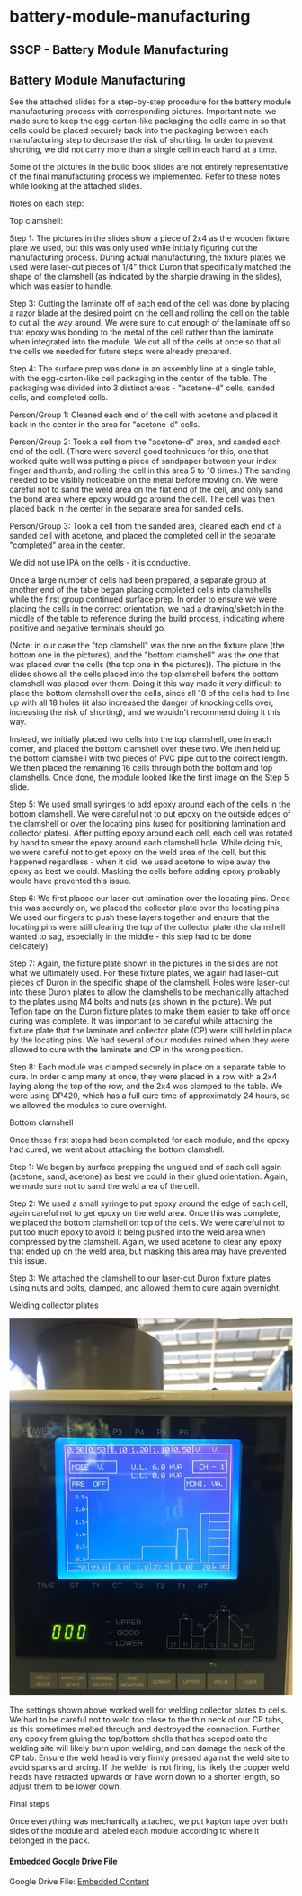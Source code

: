 # battery-module-manufacturing

## SSCP - Battery Module Manufacturing

## Battery Module Manufacturing

See the attached slides for a step-by-step procedure for the battery module manufacturing process with corresponding pictures. Important note: we made sure to keep the egg-carton-like packaging the cells came in so that cells could be placed securely back into the packaging between each manufacturing step to decrease the risk of shorting. In order to prevent shorting, we did not carry more than a single cell in each hand at a time.

Some of the pictures in the build book slides are not entirely representative of the final manufacturing process we implemented. Refer to these notes while looking at the attached slides.

Notes on each step:

Top clamshell:

Step 1: The pictures in the slides show a piece of 2x4 as the wooden fixture plate we used, but this was only used while initially figuring out the manufacturing process. During actual manufacturing, the fixture plates we used were laser-cut pieces of 1/4" thick Duron that specifically matched the shape of the clamshell (as indicated by the sharpie drawing in the slides), which was easier to handle.&#x20;

Step 3: Cutting the laminate off of each end of the cell was done by placing a razor blade at the desired point on the cell and rolling the cell on the table to cut all the way around. We were sure to cut enough of the laminate off so that epoxy was bonding to the metal of the cell rather than the laminate when integrated into the module. We cut all of the cells at once so that all the cells we needed for future steps were already prepared.

Step 4: The surface prep was done in an assembly line at a single table, with the egg-carton-like cell packaging in the center of the table. The packaging was divided into 3 distinct areas - "acetone-d" cells, sanded cells, and completed cells.&#x20;

Person/Group 1: Cleaned each end of the cell with acetone and placed it back in the center in the area for "acetone-d" cells.

Person/Group 2: Took a cell from the "acetone-d" area, and sanded each end of the cell. (There were several good techniques for this, one that worked quite well was putting a piece of sandpaper between your index finger and thumb, and rolling the cell in this area 5 to 10 times.) The sanding needed to be visibly noticeable on the metal before moving on. We were careful not to sand the weld area on the flat end of the cell, and only sand the bond area where epoxy would go around the cell. The cell was then placed back in the center in the separate area for sanded cells.

Person/Group 3: Took a cell from the sanded area, cleaned each end of a sanded cell with acetone, and placed the completed cell in the separate "completed" area in the center.

We did not use IPA on the cells - it is conductive.

Once a large number of cells had been prepared, a separate group at another end of the table began placing completed cells into clamshells while the first group continued surface prep. In order to ensure we were placing the cells in the correct orientation, we had a drawing/sketch in the middle of the table to reference during the build process, indicating where positive and negative terminals should go.&#x20;

(Note: in our case the "top clamshell" was the one on the fixture plate (the bottom one in the pictures), and the "bottom clamshell" was the one that was placed over the cells (the top one in the pictures)). The picture in the slides shows all the cells placed into the top clamshell before the bottom clamshell was placed over them. Doing it this way made it very difficult to place the bottom clamshell over the cells, since all 18 of the cells had to line up with all 18 holes (it also increased the danger of knocking cells over, increasing the risk of shorting), and we wouldn't recommend doing it this way.&#x20;

Instead, we initially placed two cells into the top clamshell, one in each corner, and placed the bottom clamshell over these two. We then held up the bottom clamshell with two pieces of PVC pipe cut to the correct length. We then placed the remaining 16 cells through both the bottom and top clamshells. Once done, the module looked like the first image on the Step 5 slide.

Step 5: We used small syringes to add epoxy around each of the cells in the bottom clamshell. We were careful not to put epoxy on the outside edges of the clamshell or over the locating pins (used for positioning lamination and collector plates). After putting epoxy around each cell, each cell was rotated by hand to smear the epoxy around each clamshell hole. While doing this, we were careful not to get epoxy on the weld area of the cell, but this happened regardless - when it did, we used acetone to wipe away the epoxy as best we could. Masking the cells before adding epoxy probably would have prevented this issue.

Step 6: We first placed our laser-cut lamination over the locating pins. Once this was securely on, we placed the collector plate over the locating pins. We used our fingers to push these layers together and ensure that the locating pins were still clearing the top of the collector plate (the clamshell wanted to sag, especially in the middle - this step had to be done delicately).

Step 7: Again, the fixture plate shown in the pictures in the slides are not what we ultimately used. For these fixture plates, we again had laser-cut pieces of Duron in the specific shape of the clamshell. Holes were laser-cut into these Duron plates to allow the clamshells to be mechanically attached to the plates using M4 bolts and nuts (as shown in the picture). We put Teflon tape on the Duron fixture plates to make them easier to take off once curing was complete. It was important to be careful while attaching the fixture plate that the laminate and collector plate (CP) were still held in place by the locating pins. We had several of our modules ruined when they were allowed to cure with the laminate and CP in the wrong position.

Step 8: Each module was clamped securely in place on a separate table to cure. In order clamp many at once, they were placed in a row with a 2x4 laying along the top of the row, and the 2x4 was clamped to the table. We were using DP420, which has a full cure time of approximately 24 hours, so we allowed the modules to cure overnight.

Bottom clamshell

Once these first steps had been completed for each module, and the epoxy had cured, we went about attaching the bottom clamshell.&#x20;

Step 1: We began by surface prepping the unglued end of each cell again (acetone, sand, acetone) as best we could in their glued orientation. Again, we made sure not to sand the weld area of the cell.

Step 2: We used a small syringe to put epoxy around the edge of each cell, again careful not to get epoxy on the weld area. Once this was complete, we placed the bottom clamshell on top of the cells. We were careful not to put too much epoxy to avoid it being pushed into the weld area when compressed by the clamshell. Again, we used acetone to clear any epoxy that ended up on the weld area, but masking this area may have prevented this issue.

Step 3: We attached the clamshell to our laser-cut Duron fixture plates using nuts and bolts, clamped, and allowed them to cure again overnight.

Welding collector plates

![](../../../../../assets/image_fc40e8f78e.jpg)

The settings shown above worked well for welding collector plates to cells. We had to be careful not to weld too close to the thin neck of our CP tabs, as this sometimes melted through and destroyed the connection. Further, any epoxy from gluing the top/bottom shells that has seeped onto the welding site will likely burn upon welding, and can damage the neck of the CP tab. Ensure the weld head is very firmly pressed against the weld site to avoid sparks and arcing. If the welder is not firing, its likely the copper weld heads have retracted upwards or have worn down to a shorter length, so adjust them to be lower down.

Final steps

Once everything was mechanically attached, we put kapton tape over both sides of the module and labeled each module according to where it belonged in the pack.

#### Embedded Google Drive File

Google Drive File: [Embedded Content](https://drive.google.com/embeddedfolderview?id=1HaReuifp6LrSbjQ_QJUwPuNFasij_JvV#list)
